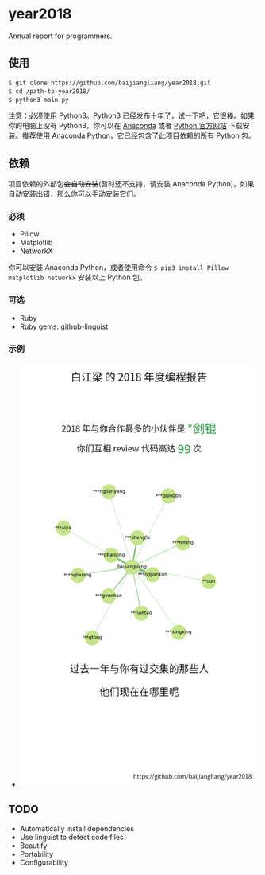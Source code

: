 # year2018
Annual report for programmers.

## 使用
```bash
$ git clone https://github.com/baijiangliang/year2018.git
$ cd /path-to-year2018/
$ python3 main.py
```
注意：必须使用 Python3。Python3 已经发布十年了，试一下吧，它很棒。如果你的电脑上没有 Python3，你可以在 [Anaconda](https://www.anaconda.com/download/) 或者 [Python 官方网站](https://www.python.org/downloads/) 下载安装。推荐使用 Anaconda Python，它已经包含了此项目依赖的所有 Python 包。

## 依赖
项目依赖的外部包~~会自动安装~~(暂时还不支持，请安装 Anaconda Python)，如果自动安装出错，那么你可以手动安装它们。

### 必须
- Pillow
- Matplotlib
- NetworkX

你可以安装 Anaconda Python，或者使用命令 `$ pip3 install Pillow matplotlib networkx` 安装以上 Python 包。

### 可选
- Ruby
- Ruby gems: [github-linguist](https://github.com/github/linguist)

### 示例
- ![merge_stat](static/examples/5_merge_stat.png)

## TODO
- Automatically install dependencies
- Use linguist to detect code files
- Beautify
- Portability
- Configurability
